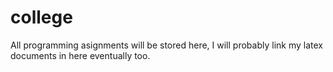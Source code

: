 # college

All programming asignments will be stored here, I will probably link my latex documents in here eventually too.

